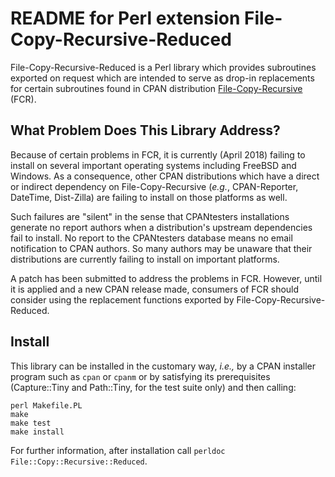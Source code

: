 # README for Perl extension File-Copy-Recursive-Reduced

File-Copy-Recursive-Reduced is a Perl library which provides subroutines
exported on request which are intended to serve as drop-in replacements for
certain subroutines found in CPAN distribution
[File-Copy-Recursive](http://search.cpan.org/~dmuey/File-Copy-Recursive-0.40/)
(FCR).

## What Problem Does This Library Address?

Because of certain problems in FCR, it is currently (April 2018) failing to
install on several important operating systems including FreeBSD and Windows.
As a consequence, other CPAN distributions which have a direct or indirect
dependency on File-Copy-Recursive (_e.g._, CPAN-Reporter, DateTime,
Dist-Zilla) are failing to install on those platforms as well.

Such failures are "silent" in the sense that CPANtesters installations
generate no report authors when a distribution's upstream dependencies fail to
install.  No report to the CPANtesters database means no email notification to
CPAN authors.  So many authors may be unaware that their distributions are
currently failing to install on important platforms.

A patch has been submitted to address the problems in FCR.  However, until it
is applied and a new CPAN release made, consumers of FCR should consider using
the replacement functions exported by File-Copy-Recursive-Reduced.

## Install

This library can be installed in the customary way, _i.e.,_ by a CPAN
installer program such as `cpan` or `cpanm` or by satisfying its
prerequisites (Capture::Tiny and Path::Tiny, for the test suite only) and then
calling:

    perl Makefile.PL
    make
    make test
    make install

For further information, after installation call `perldoc
File::Copy::Recursive::Reduced`.
